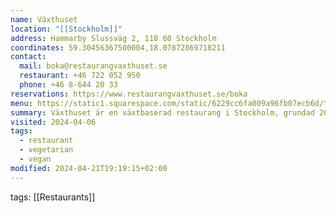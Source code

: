 ```yaml
---
name: Växthuset
location: "[[Stockholm]]"
address: Hammarby Slussväg 2, 118 60 Stockholm
coordinates: 59.30456367500004,18.07872869718211
contact:
  mail: boka@restaurangvaxthuset.se
  restaurant: +46 722 052 950
  phone: +46 8-644 20 33
reservations: https://www.restaurangvaxthuset.se/boka
menu: https://static1.squarespace.com/static/6229cc6fa009a96fb07ecb6d/t/65fd8fe734cbc53394fee655/1711116263866/meny_mars.pdf
summary: Växthuset är en växtbaserad restaurang i Stockholm, grundad 2016 av Jon Birgne. Belägen under Skansbron vid Södermalm, delar den lokal med Trädgården / under bron, norra Europas största nattklubb. Restaurangen använder säsongsbetonade råvaror från Sverige och Norden, med fokus på hållbarhet och nära samarbete med producenter. Måltiderna berättar historien om platsen och dess terroir. Vinlistan består av naturviner och biodynamiska viner, medan andra drycker som alkoholfritt och öl är närproducerade och hantverksmässiga.
visited: 2024-04-06
tags:
  - restaurant
  - vegetarian
  - vegan
modified: 2024-04-21T19:19:15+02:00
---
```


tags: [[Restaurants]]
